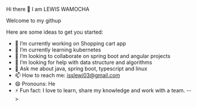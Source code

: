 Hi there 👋 
I am LEWIS WAMOCHA

Welcome to my githup

Here are some ideas to get you started:

- 🔭 I’m currently working on Shopping cart app
- 🌱 I’m currently learning kubernetes
- 👯 I’m looking to collaborate on spring boot and angular projects
- 🤔 I’m looking for help with data structure and algorithms
- 💬 Ask me about java, spring boot, typescript and linux
- 📫 How to reach me: isslewi03@gmail.com
- 😄 Pronouns: He
- ⚡ Fun fact: I love to learn, share my knowledge and work with a team.
-->
